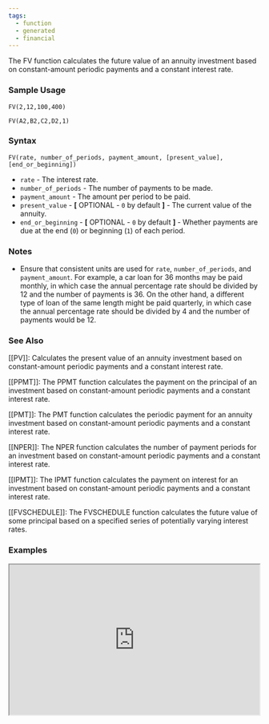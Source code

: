 ```yaml
---
tags:
  - function
  - generated
  - financial
---
```


The FV function calculates the future value of an annuity investment based on constant-amount periodic payments and a constant interest rate.

### Sample Usage

`FV(2,12,100,400)`

`FV(A2,B2,C2,D2,1)`

### Syntax

`FV(rate, number_of_periods, payment_amount, [present_value], [end_or_beginning])`

* `rate` - The interest rate.
* `number_of_periods` - The number of payments to be made.
* `payment_amount` - The amount per period to be paid.
* `present_value` - **[** OPTIONAL - `0` by default **]** - The current value of the annuity.
* `end_or_beginning` - **[** OPTIONAL - `0` by default **]** - Whether payments are due at the end (`0`) or beginning (`1`) of each period.

### Notes

* Ensure that consistent units are used for `rate`, `number_of_periods`, and `payment_amount`. For example, a car loan for 36 months may be paid monthly, in which case the annual percentage rate should be divided by 12 and the number of payments is 36. On the other hand, a different type of loan of the same length might be paid quarterly, in which case the annual percentage rate should be divided by 4 and the number of payments would be 12.

### See Also

[[PV]]: Calculates the present value of an annuity investment based on constant-amount periodic payments and a constant interest rate.

[[PPMT]]: The PPMT function calculates the payment on the principal of an investment based on constant-amount periodic payments and a constant interest rate.

[[PMT]]: The PMT function calculates the periodic payment for an annuity investment based on constant-amount periodic payments and a constant interest rate.

[[NPER]]: The NPER function calculates the number of payment periods for an investment based on constant-amount periodic payments and a constant interest rate.

[[IPMT]]: The IPMT function calculates the payment on interest for an investment based on constant-amount periodic payments and a constant interest rate.

[[FVSCHEDULE]]: The FVSCHEDULE function calculates the future value of some principal based on a specified series of potentially varying interest rates.

### Examples

<iframe height="300" src="https://docs.google.com/spreadsheet/pub?key=0As3tAuweYU9QdEcwakhsbkpoRzZrWS1fUVMzYThGMHc&amp;output=html" width="500"></iframe>